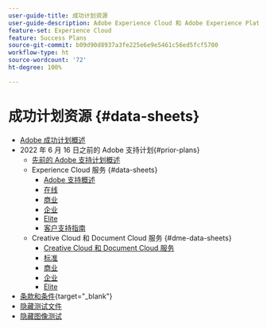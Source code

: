```yaml
---
user-guide-title: 成功计划资源
user-guide-description: Adobe Experience Cloud 和 Adobe Experience Platform 的成功计划和支持资源。
feature-set: Experience Cloud
feature: Success Plans
source-git-commit: b09d90d8937a3fe225e6e9e5461c56ed5fcf5700
workflow-type: ht
source-wordcount: '72'
ht-degree: 100%

---
```



# 成功计划资源 {#data-sheets}

+ [Adobe 成功计划概述](overview.md)
+ 2022 年 6 月 16 日之前的 Adobe 支持计划{#prior-plans}
   + [先前的 Adobe 支持计划概述](overview-prior-plans.md)
   + Experience Cloud 服务 {#data-sheets}
      + [Adobe 支持概述](dx-overview.md)
      + [在线](online.md)
      + [商业](business.md)
      + [企业](enterprise.md)
      + [Elite](elite.md)
      + [客户支持指南](support-guide.md)
   + Creative Cloud 和 Document Cloud 服务 {#dme-data-sheets}
      + [Creative Cloud 和 Document Cloud 服务](dme-overview.md)
      + [标准](dme-standard.md)
      + [商业](dme-business.md)
      + [企业](dme-enterprise.md)
      + [Elite](dme-elite.md)
+ [条款和条件](https://helpx.adobe.com/cn/support/programs/support-policies-terms-conditions.html){target="_blank"}
+ [隐藏测试文件](hidden-test.md)
+ [隐藏图像测试](hidden/test-page.md)

<!--

Articles must be added to this TOC file in order to render.

Use this list format to specify links to articles and section headings that expand and collapse in the left rail of the user guide.

An article link CANNOT be used as a section heading.
-->
